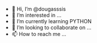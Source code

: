 - 👋 Hi, I’m @dougasssis
- 👀 I’m interested in ...
- 🌱 I’m currently learning PYTHON
- 💞️ I’m looking to collaborate on ...
- 📫 How to reach me ...

<!---
dougasssis/dougasssis is a ✨ special ✨ repository because its `README.md` (this file) appears on your GitHub profile.
You can click the Preview link to take a look at your changes.
--->
